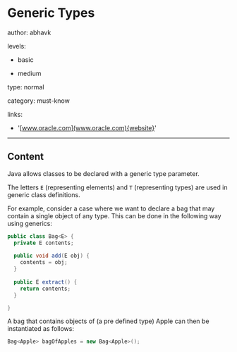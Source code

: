 # Generic Types
author: abhavk

levels:

  - basic

  - medium

type: normal

category: must-know

links:

  - '[www.oracle.com](www.oracle.com){website}'

---
## Content

Java allows classes to be declared with a generic type parameter.

The letters `E` (representing elements) and `T` (representing types) are used in generic class definitions.

For example, consider a case where we want to declare a bag that may contain a single object of any type. This can be done in the following way using generics: 

```java
public class Bag<E> {
  private E contents;
  
  public void add(E obj) {
    contents = obj;
  }
   
  public E extract() {
    return contents;
  }

}
```

A bag that contains objects of (a pre defined type) Apple can then be instantiated as follows: 

```java
Bag<Apple> bagOfApples = new Bag<Apple>();
```
